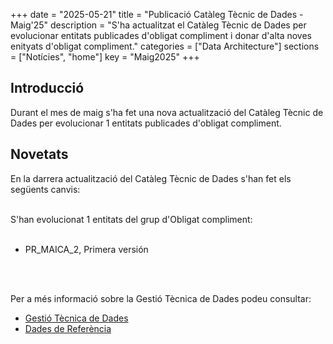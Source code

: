 +++ 
date        = "2025-05-21" 
title       = "Publicació Catàleg Tècnic de Dades - Maig'25" 
description = "S'ha actualitzat el Catàleg Tècnic de Dades per evolucionar entitats publicades d'obligat compliment i donar d'alta noves enityats d'obligat compliment." 
categories  = ["Data Architecture"] 
sections    = ["Notícies", "home"] 
key = "Maig2025" 
+++ 

  

## Introducció 

Durant el mes de maig s'ha fet una nova actualització del Catàleg Tècnic de Dades per evolucionar 1 entitats publicades d'obligat compliment. 

## Novetats 

En la darrera actualització del Catàleg Tècnic de Dades s'han fet els següents canvis:<br><br> 

S'han evolucionat 1 entitats del grup d'Obligat compliment:<br><br>
<ul>
  <li>PR_MAICA_2, Primera versión</li><br>

</ul>
<br>

Per a més informació sobre la Gestió Tècnica de Dades podeu consultar: 


* [Gestió Tècnica de Dades](https://canigo.ctti.gencat.cat/plataformes/dadesref/gestiodades/) 
* [Dades de Referència](https://canigo.ctti.gencat.cat/plataformes/dadesref/dadesref/) 